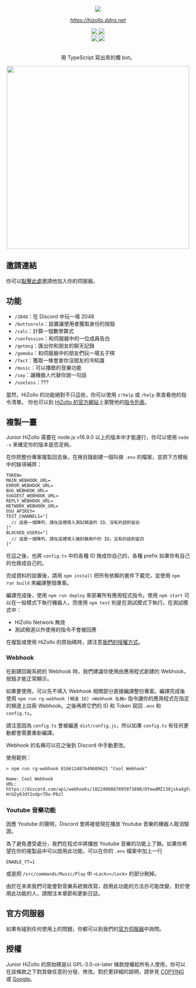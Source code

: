 <div align="center">
  <img src="https://files.catbox.moe/3n2tv1.png" />
  <em><p><a href="https://hizollo.ddns.net">https://hizollo.ddns.net</a><p></em>

  <a href="https://hizollo.ddns.net/server">
    <img src="https://img.shields.io/discord/572733182412193792.svg?style=for-the-badge&logo=Discord&colorB=7289da" />
  </a>
  <a href="https://github.com/hizollo/junior-hizollo">
    <img src="https://img.shields.io/github/license/hizollo/junior-hizollo?style=for-the-badge" />
  </a>
  
  <br />
  
  <a href="https://github.com/hizollo/junior-hizollo/pulls">
    <img src="https://img.shields.io/github/issues-pr/hizollo/junior-hizollo?style=for-the-badge&logo=Github" />
  </a>
  <a href="https://github.com/hizollo/junior-hizollo/issues">
    <img src="https://img.shields.io/github/issues/hizollo/junior-hizollo?style=for-the-badge&logo=Github" />
  </a>
  <br /><br />
  <p>用 TypeScript 寫出來的爛 bot。</p>

  <img src="https://files.catbox.moe/ys65as.png" width="500" />
</div>

## 邀請連結
你可以[點擊此處](https://hizollo.ddns.net/invite)邀請他加入你的伺服器。

## 功能
- `/2048`：在 Discord 中玩一場 2048
- `/buttonrole`：設置讓使用者獲取身份的按鈕
- `/calc`：計算一個數學算式
- `/confession`：和伺服器中的一位成員告白
- `/getmsg`：匯出你和朋友的聊天記錄
- `/gomoku`：和伺服器中的朋友們玩一場五子棋
- `/fact`：獲取一條會害你沒朋友的冷知識
- `/music`：可以播歌的音樂功能
- `/say`：讓機器人代替你說一句話
- `/useless`：???

當然，HiZollo 的功能絕對不只這些，你可以使用 `z!help` 或 `/help` 來查看他的指令清單。
你也可以到 [HiZollo 的官方網站](https://hizollo.ddns.net)上瀏覽他的[指令列表](https://hizollo.ddns.net/commands)。

## 複製一臺
Junior HiZollo 需要在 node.js v16.9.0 以上的版本中才能運行，你可以使用 `node -v` 來確定你的版本是否足夠。

在你把整份專案複製回去後，在根目錄創建一個叫做 `.env` 的檔案，並把下方模板中的缺項補齊：
```
TOKEN=
MAIN_WEBHOOK_URL=
ERROR_WEBHOOK_URL=
BUG_WEBHOOK_URL=
SUGGEST_WEBHOOK_URL=
REPLY_WEBHOOK_URL=
NETWORK_WEBHOOK_URL=
OSU_APIKEY=
TEST_CHANNELS="[
  // 這是一個陣列，請在這裡填入測試頻道的 ID，沒有的話則留白
]"
BLOCKED_USERS="[
  // 這是一個陣列，請在這裡填入被封鎖用戶的 ID，沒有的話則留白
]"
```
在這之後，也將 `config.ts` 中的各種 ID 換成你自己的，各種 prefix 如果你有自己的也換成自己的。

完成資料的設置後，請用 `npm install` 把所有依賴的套件下載完，並使用 `npm run build` 來編譯整個專案。

編譯完成後，使用 `npm run deploy` 來部署所有應用程式指令。使用 `npm start` 可以在一般模式下執行機器人，而使用 `npm test` 則是在測試模式下執行。在測試模式中：
- HiZollo Network 無效
- 測試頻道以外使用的指令不會被回應

在複製或使用 HiZollo 的原始碼時，請注意[我們的授權方式](#授權)。

### Webhook
在創建回報系統的 Webhook 時，我們建議你使用由應用程式創建的 Webhook，按鈕才能正常顯示。

如果要使用，可以先不填入 Webhook 相關部分直接編譯整份專案。編譯完成後使用 `npm run rg-webhook [頻道 ID] <Webhook 名稱>` 指令讓你的應用程式在指定的頻道上註冊 Webhook。之後再將它們的 ID 和 Token 寫回 `.env` 和 `config.ts`。

請注意因為 `config.ts` 會被編進 `dist/config.js`，所以如果 `config.ts` 有任何更動都會需要重新編譯。

Webhook 的名稱可以在之後到 Discord 中手動更改。

使用範例：
```
> npm run rg-webhook 816612487649689621 "Cool Webhook"

Name: Cool Webhook
URL: https://discord.com/api/webhooks/1022496087895973898/DYewdMZ138jskaXgFalU_JJ_wKBTjaC6kdgYnF2lyqnkb-HrU2y0JdY2xdpr7Do-P6zl
```

### Youtube 音樂功能

因應 Youtube 的聲明，Discord 會將被發現在播放 Youtube 音樂的機器人取消驗證。

為了避免遭受處分，我們在程式中將播放 Youtube 音樂的功能上了鎖。如果你希望在你的複製品中可以啟用此功能，可以在你的 `.env` 檔案中加上一行

```
ENABLE_YT=1
```

或是把 `/src/commands/Music/Play` 中 `<Lock></Lock>` 的部分刪掉。

由於在未來我們可能會對音樂系統做改寫，啟用此功能的方法亦可能改變，對於使用此功能的人，請關注本章節和更新日誌。

## 官方伺服器

如果有碰到任何使用上的問題，你都可以到我們的[官方伺服器](https://hizollo.ddns.net/server)中詢問。

## 授權

Junior HiZollo 的原始碼是以 GPL-3.0-or-later 條款授權給所有人使用，你可以在該條款之下對其做任意的分發、修改。對於更詳細的說明，請參見 [COPYING](https://github.com/HiZollo/Junior-HiZollo/blob/main/COPYING) 或 [Google](https://www.google.com/search?q=gpl-3.0-or-later)。